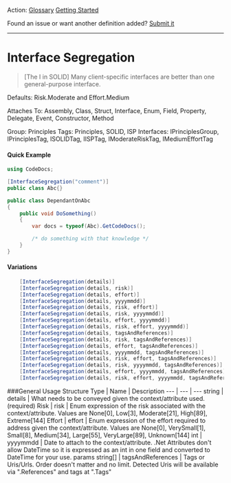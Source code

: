 Action: [Glossary]() [Getting Started]()

Found an issue or want another definition added? [Submit it](https://github.com/rskopecek/CodeDocs/issues/new)


---

Interface Segregation
====================

> [The I in SOLID] Many client-specific interfaces are better than one general-purpose interface.

Defaults: Risk.Moderate and Effort.Medium

Attaches To: Assembly, Class, Struct, Interface, Enum, Field, Property, Delegate, Event, Constructor, Method

Group: Principles
Tags: Principles, SOLID, ISP
Interfaces: IPrinciplesGroup, IPrinciplesTag, ISOLIDTag, IISPTag, IModerateRiskTag, IMediumEffortTag

#### Quick Example
```csharp
using CodeDocs;

[InterfaceSegregation("comment")]
public class Abc{}

public class DependantOnAbc
{
	public void DoSomething()
	{
		var docs = typeof(Abc).GetCodeDocs();

		/* do something with that knowledge */
	}
}
```

#### Variations
```csharp
    [InterfaceSegregation(details)]
    [InterfaceSegregation(details, risk)]
    [InterfaceSegregation(details, effort)]
    [InterfaceSegregation(details, yyyymmdd)]
    [InterfaceSegregation(details, risk, effort)]
    [InterfaceSegregation(details, risk, yyyymmdd)]
    [InterfaceSegregation(details, effort, yyyymmdd)]
    [InterfaceSegregation(details, risk, effort, yyyymmdd)]
    [InterfaceSegregation(details, tagsAndReferences)]
    [InterfaceSegregation(details, risk, tagsAndReferences)]
    [InterfaceSegregation(details, effort, tagsAndReferences)]
    [InterfaceSegregation(details, yyyymmdd, tagsAndReferences)]
    [InterfaceSegregation(details, risk, effort, tagsAndReferences)]
    [InterfaceSegregation(details, risk, yyyymmdd, tagsAndReferences)]
    [InterfaceSegregation(details, effort, yyyymmdd, tagsAndReferences)]
    [InterfaceSegregation(details, risk, effort, yyyymmdd, tagsAndReferences)]
```

###General Usage Structure
Type | Name | Description
--- | --- | ---
string | details | What needs to be conveyed given the context/attribute used. (required)
Risk | risk | Enum expression of the risk associated with the context/attribute.  Values are None[0], Low[3], Moderate[21], High[89], Extreme[144]
Effort | effort | Enum expression of the effort required to address given the context/attribute.  Values are None[0], VerySmall[1], Small[8], Medium[34], Large[55], VeryLarge[89], Unknown[144]
int | yyyymmdd | Date to attach to the context/attribute.  .Net Attributes don't allow DateTime so it is expressed as an int in one field and converted to DateTime for your use.
params string[] | tagsAndReferences | Tags or Uris/Urls. Order doesn't matter and no limit.  Detected Uris will be available via ".References" and tags at ".Tags"